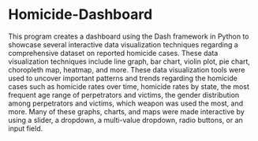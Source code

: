 # Homicide-Dashboard

This program creates a dashboard using the Dash framework in Python to showcase several interactive data visualization techniques regarding a comprehensive dataset on reported homicide cases. These data visualization techniques include line graph, bar chart, violin plot, pie chart, choropleth map, heatmap, and more. 
These data visualization tools were used to uncover important patterns and trends regarding the homicide cases such as homicide rates over time, homicide rates by state, the most frequent age range of perpetrators and victims, the gender distribution among perpetrators and victims, which weapon was used the most, and more.
Many of these graphs, charts, and maps were made interactive by using a slider, a dropdown, a multi-value dropdown, radio buttons, or an input field. 
